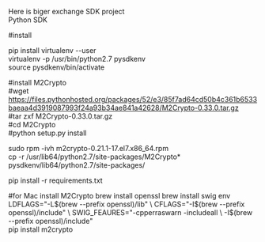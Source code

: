 Here is biger exchange SDK project  
Python SDK  
  
  
  
#install  
  
  
pip install virtualenv --user  
virtualenv -p /usr/bin/python2.7 pysdkenv  
source pysdkenv/bin/activate  
  
#install M2Crypto  
#wget https://files.pythonhosted.org/packages/52/e3/85f7ad64cd50b4c361b6533baeaa4d3919087993f24a93b34ae841a42628/M2Crypto-0.33.0.tar.gz  
#tar zxf M2Crypto-0.33.0.tar.gz  
#cd M2Crypto  
#python setup.py install   
  
sudo rpm -ivh m2crypto-0.21.1-17.el7.x86_64.rpm  
cp -r /usr/lib64/python2.7/site-packages/M2Crypto* pysdkenv/lib64/python2.7/site-packages/  
  
pip install -r requirements.txt  
  



#for Mac install M2Crypto 
brew install openssl 
brew install swig 
env LDFLAGS="-L$(brew --prefix openssl)/lib" \ 
CFLAGS="-I$(brew --prefix openssl)/include" \ 
SWIG_FEAURES="-cpperraswarn -includeall \ 
-I$(brew --prefix openssl)/include"  
pip install m2crypto 


